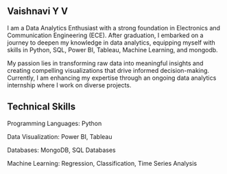 ##  Vaishnavi Y V

I am a Data Analytics Enthusiast with a strong foundation in Electronics and Communication Engineering (ECE). After graduation, I embarked on a journey to deepen my knowledge in data analytics, equipping myself with skills in Python, SQL, Power BI, Tableau, Machine Learning, and mongodb.

My passion lies in transforming raw data into meaningful insights and creating compelling visualizations that drive informed decision-making. Currently, I am enhancing my expertise through an ongoing data analytics internship where I work on diverse projects.

## Technical Skills
Programming Languages: Python

Data Visualization: Power BI, Tableau

Databases: MongoDB, SQL Databases

Machine Learning: Regression, Classification, Time Series Analysis

